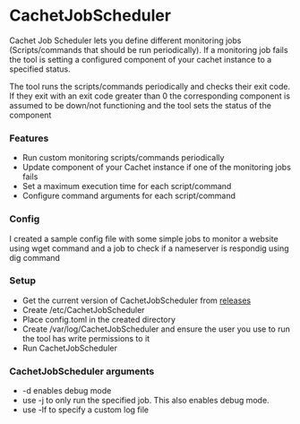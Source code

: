 # CachetJobScheduler

Cachet Job Scheduler lets you define different monitoring jobs (Scripts/commands
  that should be run periodically). If a monitoring job fails the tool is
  setting a configured component of your cachet instance to a specified status.

  The tool runs the scripts/commands periodically and checks their exit code.
  If they exit with an exit code greater than 0 the corresponding component is
  assumed to be down/not functioning and the tool sets the status of the component

### Features
- Run custom monitoring scripts/commands periodically
- Update component of your Cachet instance if one of the monitoring jobs fails
- Set a maximum execution time for each script/command
- Configure command arguments for each script/command

### Config
I created a sample config file with some simple jobs to monitor a website using
  wget command and a job to check if a nameserver is respondig using dig command

### Setup
- Get the current version of CachetJobScheduler from [releases](https://github.com/xydian/Cachet-Job-Scheduler/releases)
- Create /etc/CachetJobScheduler
- Place config.toml in the created directory
- Create /var/log/CachetJobScheduler and ensure the user you use to run the
tool has write permissions to it
- Run CachetJobScheduler

### CachetJobScheduler arguments
- -d enables debug mode
- use -j <jobname> to only run the specified job. This also enables debug mode.
- use -lf <filepath> to specify a custom log file
